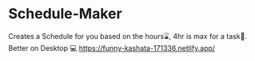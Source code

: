# Schedule-Maker
Creates a Schedule for you based on the hours⌛, 4hr is max for a task🙂. 
Better on Desktop 💻
https://funny-kashata-171336.netlify.app/
